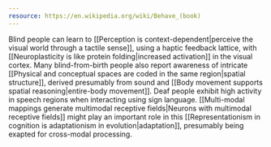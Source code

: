 ```yaml
---
resource: https://en.wikipedia.org/wiki/Behave_(book)
---
```


Blind people can learn to [[Perception is context-dependent|perceive the visual world through a tactile sense]], using a haptic feedback lattice, with [[Neuroplasticity is like protein folding|increased activation]] in the visual cortex. Many blind-from-birth people also report awareness of intricate [[Physical and conceptual spaces are coded in the same region|spatial structure]], derived presumably from sound and [[Body movement supports spatial reasoning|entire-body movement]]. Deaf people exhibit high activity in speech regions when interacting using sign language. [[Multi-modal mappings generate multimodal receptive fields|Neurons with multimodal receptive fields]] might play an important role in this [[Representationism in cognition is adaptationism in evolution|adaptation]], presumably being exapted for cross-modal processing.